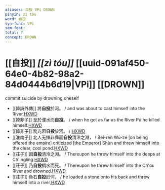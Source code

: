 ```yaml
---
aliases: 自投 VPi DROWN
pinyin: zì tóu
word: 自投
syn-func: VPi
sem-feat: 
total: 7
concept: DROWN 
---
```

# [[自投]] *[[zì tóu]]*  [[uuid-091af450-64e0-4b82-98a2-84d0444b6d19|VPi]] [[DROWN]]
commit suicide by drowning oneself
 - [[韓詩外傳]] 將**自投**於河。 / and was about to cast himself into the River.[HXWD](https://hxwd.org/textview.html?location=KR1c0066_tls_001-26a.3)
 - [[韓非子]] 至於濮水而**自投**。 / when he got as far as the River Pú he killed himself.[HXWD](https://hxwd.org/textview.html?location=KR3c0005_tls_010-30a.7)
 - [[韓非子]] 務光因**自投**於河。 / [HXWD](https://hxwd.org/textview.html?location=KR3c0005_tls_022-1a.10)
 - [[淮南子]] 北人无擇非舜而**自投**清泠之淵， / Beǐ-rén Wú-zé [on being offered the empire] criticized [the Emperor] Shùn and threw himself into the clear, cool pond.[HXWD](https://hxwd.org/textview.html?location=KR3j0010_tls_011-28a.25)
 - [[莊子]] 因**自投**清泠之淵。 / Thereupon he threw himself into the deeps at Ch'ingling.[HXWD](https://hxwd.org/textview.html?location=KR5c0126_tls_028-21a.10)
 - [[莊子]] 乃**自投**椆水而死。 / Thereupon he threw himself into the Ch'ou River and drowned.[HXWD](https://hxwd.org/textview.html?location=KR5c0126_tls_028-23a.15)
 - [[莊子]] 負石**自投**於河， / he loaded a stone onto his back and threw himself into a river,[HXWD](https://hxwd.org/textview.html?location=KR5c0126_tls_029-11a.10)